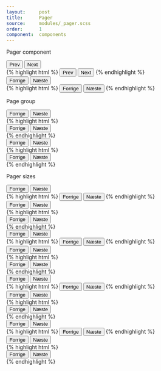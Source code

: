 ```yaml
---
layout:     post
title:      Pager
source:     modules/_pager.scss
order:      1
component:  components
---
```



<p class="lead">Pager component</p>

<div class="m-browser">
    <div class="browser">
        <div class="image">
            <div class="content">
                <button class="button-icon button left" type="submit"><i class="fa fa-arrow-left"></i>Prev</button>
                <button class="button-icon button right" type="submit">Next<i class="fa fa-arrow-right"></i></button>
            </div>
        </div>
    </div>
{% highlight html %}
<button class="button-icon button left" type="submit"><i class="fa fa-arrow-left"></i>Prev</button>
<button class="button-icon button right" type="submit">Next<i class="fa fa-arrow-right"></i></button>
{% endhighlight %}
</div>

<div class="m-browser">
    <div class="browser">
        <div class="image">
            <div class="content">
                <button class="button-icon button-primary left" type="submit"><i class="fa fa-arrow-left"></i>Forrige</button>
                <button class="button-icon button-primary right" type="submit">Næste<i class="fa fa-arrow-right"></i></button>
            </div>
        </div>
    </div>
{% highlight html %}
<button class="button-icon button-primary left" type="submit"><i class="fa fa-arrow-left"></i>Forrige</button>
<button class="button-icon button-primary right" type="submit">Næste<i class="fa fa-arrow-right"></i></button>
{% endhighlight %}
</div>

<p>Page group</p>

<div class="m-browser">
    <div class="browser">
        <div class="image">
            <div class="content">
                <div class="pager-group">
                    <button class="button-icon button left" type="submit"><i class="fa fa-arrow-left"></i>Forrige</button>
                    <button class="button-icon button right" type="submit">Næste<i class="fa fa-arrow-right"></i></button>
                </div>
            </div>
        </div>
    </div>
{% highlight html %}
<div class="pager-group">
    <button class="button-icon button left" type="submit"><i class="fa fa-arrow-left"></i>Forrige</button>
    <button class="button-icon button right" type="submit">Næste<i class="fa fa-arrow-right"></i></button>
</div>
{% endhighlight %}
</div>

<div class="m-browser">
    <div class="browser">
        <div class="image">
            <div class="content">
                <div class="pager-group">
                    <button class="button-icon button-primary left" type="submit"><i class="fa fa-arrow-left"></i>Forrige</button>
                    <button class="button-icon button-primary right" type="submit">Næste<i class="fa fa-arrow-right"></i></button>
                </div>
            </div>
        </div>
    </div>
{% highlight html %}
<div class="pager-group">
    <button class="button-icon button-primary left" type="submit"><i class="fa fa-arrow-left"></i>Forrige</button>
    <button class="button-icon button-primary right" type="submit">Næste<i class="fa fa-arrow-right"></i></button>
</div>
{% endhighlight %}
</div>

<p>Pager sizes</p>

<div class="m-browser">
    <div class="browser">
        <div class="image">
            <div class="content">
                <button class="button-icon button left large" type="submit"><i class="fa fa-arrow-left"></i>Forrige</button>
                <button class="button-icon button right large" type="submit">Næste<i class="fa fa-arrow-right"></i></button>
            </div>
        </div>
    </div>
{% highlight html %}
<button class="button-icon button left large" type="submit"><i class="fa fa-arrow-left"></i>Forrige</button>
<button class="button-icon button right large" type="submit">Næste<i class="fa fa-arrow-right"></i></button>
{% endhighlight %}
</div>

<div class="m-browser">
    <div class="browser">
        <div class="image">
            <div class="content">
                <div class="pager-group large">
                    <button class="button-icon button left" type="submit"><i class="fa fa-arrow-left"></i>Forrige</button>
                    <button class="button-icon button right" type="submit">Næste<i class="fa fa-arrow-right"></i></button>
                </div>
            </div>
        </div>
    </div>
{% highlight html %}
<div class="pager-group large">
    <button class="button-icon button left" type="submit"><i class="fa fa-arrow-left"></i>Forrige</button>
    <button class="button-icon button right" type="submit">Næste<i class="fa fa-arrow-right"></i></button>
</div>
{% endhighlight %}
</div>

<div class="m-browser">
    <div class="browser">
        <div class="image">
            <div class="content">
                <button class="button-icon button left default" type="submit"><i class="fa fa-arrow-left"></i>Forrige</button>
                <button class="button-icon button right default" type="submit">Næste<i class="fa fa-arrow-right"></i></button>
            </div>
        </div>
    </div>
{% highlight html %}
<button class="button-icon button left default" type="submit"><i class="fa fa-arrow-left"></i>Forrige</button>
<button class="button-icon button right default" type="submit">Næste<i class="fa fa-arrow-right"></i></button>
{% endhighlight %}
</div>

<div class="m-browser">
    <div class="browser">
        <div class="image">
            <div class="content">
                <div class="pager-group default">
                    <button class="button-icon button left" type="submit"><i class="fa fa-arrow-left"></i>Forrige</button>
                    <button class="button-icon button right" type="submit">Næste<i class="fa fa-arrow-right"></i></button>
                </div>
            </div>
        </div>
    </div>
{% highlight html %}
<div class="pager-group default">
    <button class="button-icon button left" type="submit"><i class="fa fa-arrow-left"></i>Forrige</button>
    <button class="button-icon button right" type="submit">Næste<i class="fa fa-arrow-right"></i></button>
</div>
{% endhighlight %}
</div>

<div class="m-browser">
    <div class="browser">
        <div class="image">
            <div class="content">
                <button class="button-icon button left small" type="submit"><i class="fa fa-arrow-left"></i>Forrige</button>
                <button class="button-icon button right small" type="submit">Næste<i class="fa fa-arrow-right"></i></button>
            </div>
        </div>
    </div>
{% highlight html %}
<button class="button-icon button left small" type="submit"><i class="fa fa-arrow-left"></i>Forrige</button>
<button class="button-icon button right small" type="submit">Næste<i class="fa fa-arrow-right"></i></button>
{% endhighlight %}
</div>

<div class="m-browser">
    <div class="browser">
        <div class="image">
            <div class="content">
                <div class="pager-group small">
                    <button class="button-icon button left" type="submit"><i class="fa fa-arrow-left"></i>Forrige</button>
                    <button class="button-icon button right" type="submit">Næste<i class="fa fa-arrow-right"></i></button>
                </div>
            </div>
        </div>
    </div>
{% highlight html %}
<div class="pager-group small">
    <button class="button-icon button left" type="submit"><i class="fa fa-arrow-left"></i>Forrige</button>
    <button class="button-icon button right" type="submit">Næste<i class="fa fa-arrow-right"></i></button>
</div>
{% endhighlight %}
</div>

<div class="m-browser">
    <div class="browser">
        <div class="image">
            <div class="content">
                <button class="button-icon button left xsmall" type="submit"><i class="fa fa-arrow-left"></i>Forrige</button>
                <button class="button-icon button right xsmall" type="submit">Næste<i class="fa fa-arrow-right"></i></button>
            </div>
        </div>
    </div>
{% highlight html %}
<button class="button-icon button left xsmall" type="submit"><i class="fa fa-arrow-left"></i>Forrige</button>
<button class="button-icon button right xsmall" type="submit">Næste<i class="fa fa-arrow-right"></i></button>
{% endhighlight %}
</div>

<div class="m-browser">
    <div class="browser">
        <div class="image">
            <div class="content">
                <div class="pager-group xsmall">
                    <button class="button-icon button left" type="submit"><i class="fa fa-arrow-left"></i>Forrige</button>
                    <button class="button-icon button right" type="submit">Næste<i class="fa fa-arrow-right"></i></button>
                </div>
            </div>
        </div>
    </div>
{% highlight html %}
<div class="pager-group xsmall">
    <button class="button-icon button left" type="submit"><i class="fa fa-arrow-left"></i>Forrige</button>
    <button class="button-icon button right" type="submit">Næste<i class="fa fa-arrow-right"></i></button>
</div>
{% endhighlight %}
</div>